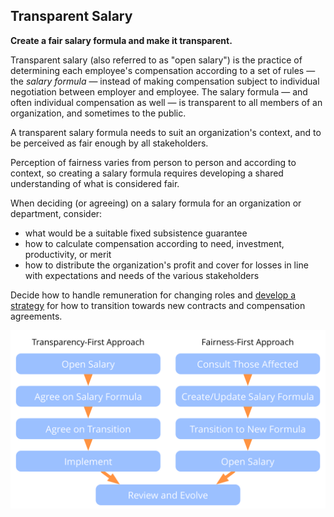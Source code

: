 ## Transparent Salary

**Create a fair salary formula and make it transparent.**

Transparent salary (also referred to as "open salary") is the practice of determining each employee's compensation according to a set of rules — the _salary formula_ — instead of making compensation subject to individual negotiation between employer and employee. The salary formula — and often individual compensation as well — is transparent to all members of an organization, and sometimes to the public.

A transparent salary formula needs to suit an organization's context, and to be perceived as fair enough by all stakeholders.

Perception of fairness varies from person to person and according to context, so creating a salary formula requires developing a shared understanding of what is considered fair.

When deciding (or agreeing) on a salary formula for an organization or department, consider: 

- what would be a suitable fixed subsistence guarantee
- how to calculate compensation according to need, investment, productivity, or merit
- how to distribute the organization's profit and cover for losses in line with expectations and needs of the various stakeholders

Decide how to handle remuneration for changing roles and [develop a strategy](section:develop-strategy) for how to transition towards new contracts and compensation agreements.

![Two ways of opening salaries](img/process/opening-salaries.png)
